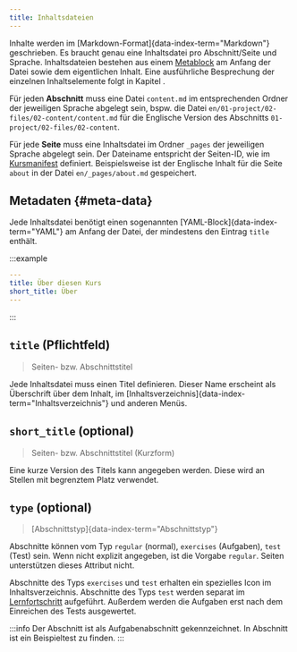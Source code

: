 ```yaml
---
title: Inhaltsdateien
---
```


Inhalte werden im [Markdown-Format]{data-index-term="Markdown"} geschrieben. Es
braucht genau eine Inhaltsdatei pro Abschnitt/Seite und Sprache. Inhaltsdateien
bestehen aus einem [Metablock](#meta-data) am Anfang der Datei sowie dem
eigentlichen Inhalt. Eine ausführliche Besprechung der einzelnen
Inhaltselemente folgt in Kapitel [](/section/02-elements).

Für jeden **Abschnitt** muss eine Datei `content.md` im entsprechenden Ordner
der jeweiligen Sprache abgelegt sein, bspw. die Datei
`en/01-project/02-files/02-content/content.md` für die Englische Version des
Abschnitts `01-project/02-files/02-content`.

Für jede **Seite** muss eine Inhaltsdatei im Ordner `_pages` der jeweiligen
Sprache abgelegt sein. Der Dateiname entspricht der Seiten-ID, wie im
[Kursmanifest](/section/01-project/02-files/01-manifest#pages) definiert.
Beispielsweise ist der Englische Inhalt für die Seite `about` in der Datei
`en/_pages/about.md` gespeichert.

## Metadaten {#meta-data}

Jede Inhaltsdatei benötigt einen sogenannten
[YAML-Block]{data-index-term="YAML"} am Anfang der Datei, der mindestens den
Eintrag `title` enthält.

:::example
```yaml
---
title: Über diesen Kurs
short_title: Über
---
```
:::

## `title` (Pflichtfeld)

> Seiten- bzw. Abschnittstitel

Jede Inhaltsdatei muss einen Titel definieren. Dieser Name erscheint als
Überschrift über dem Inhalt, im
[Inhaltsverzeichnis]{data-index-term="Inhaltsverzeichnis"} und anderen Menüs.

## `short_title` (optional)

> Seiten- bzw. Abschnittstitel (Kurzform)

Eine kurze Version des Titels kann angegeben werden. Diese wird an Stellen mit
begrenztem Platz verwendet.

## `type` (optional)

> [Abschnittstyp]{data-index-term="Abschnittstyp"}

Abschnitte können vom Typ `regular` (normal), `exercises` (Aufgaben), `test`
(Test) sein. Wenn nicht explizit angegeben, ist die Vorgabe `regular`.
Seiten unterstützen dieses Attribut nicht.

Abschnitte des Typs `exercises` und `test` erhalten ein spezielles Icon im
Inhaltsverzeichnis. Abschnitte des Typs `test` werden separat im
[Lernfortschritt](___PROGRESS___) aufgeführt. Außerdem werden die Aufgaben
erst nach dem Einreichen des Tests ausgewertet.

:::info
Der Abschnitt [](/section/02-elements/07-interactive-exercises/01-text) ist als
Aufgabenabschnitt gekennzeichnet. In Abschnitt [](/section/03-test) ist ein
Beispieltest zu finden.
:::
